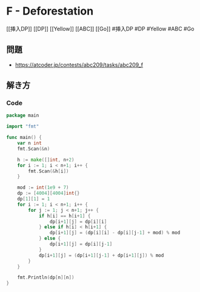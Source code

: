 # F - Deforestation
[[挿入DP]] [[DP]] [[Yellow]] [[ABC]] [[Go]]
#挿入DP #DP #Yellow #ABC #Go 

## 問題
- https://atcoder.jp/contests/abc209/tasks/abc209_f

## 解き方
### Code
```go
package main

import "fmt"

func main() {
	var n int
	fmt.Scan(&n)

	h := make([]int, n+2)
	for i := 1; i < n+1; i++ {
		fmt.Scan(&h[i])
	}

	mod := int(1e9 + 7)
	dp := [4004][4004]int{}
	dp[1][1] = 1
	for i := 1; i < n+1; i++ {
		for j := 1; j < n+1; j++ {
			if h[i] == h[i+1] {
				dp[i+1][j] = dp[i][i]
			} else if h[i] < h[i+1] {
				dp[i+1][j] = (dp[i][i] - dp[i][j-1] + mod) % mod
			} else {
				dp[i+1][j] = dp[i][j-1]
			}
			dp[i+1][j] = (dp[i+1][j-1] + dp[i+1][j]) % mod
		}
	}

	fmt.Println(dp[n][n])
}
```